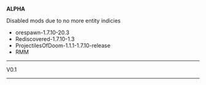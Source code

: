 **ALPHA**

Disabled mods due to no more entity indicies

* orespawn-1.7.10-20.3
* Rediscovered-1.7.10-1.3
* ProjectilesOfDoom-1.1.1-1.7.10-release
* RMM

---------------------------------------------------------------------------------

V0.1

---------------------------------------------------------------------------------
